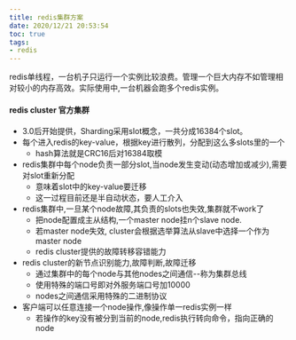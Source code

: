 ```yaml
---
title: redis集群方案
date: 2020/12/21 20:53:54
toc: true
tags:
- redis
---
```



redis单线程，一台机子只运行一个实例比较浪费。管理一个巨大内存不如管理相对较小的内存高效。实际使用中,一台机器会跑多个redis实例。

#### redis cluster 官方集群
* 3.0后开始提供，Sharding采用slot概念，一共分成16384个slot。
* 每个进入redis的key-value，根据key进行散列，分配到这么多slots里的一个
  * hash算法就是CRC16后对16384取模
* redis集群中每个node负责一部分slot,当node发生变动(动态增加或减少),需要对slot重新分配
  * 意味着slot中的key-value要迁移
  * 这一过程目前还是半自动状态，要人工介入
* redis集群中,一旦某个node故障,其负责的slots也失效,集群就不work了
  * 把node配置成主从结构,一个master node挂n个slave node.
  * 若master node失效, cluster会根据选举算法从slave中选择一个作为master node
  * redis cluster提供的故障转移容错能力
* redis cluster的新节点识别能力,故障判断,故障迁移
  * 通过集群中的每个node与其他nodes之间通信--称为集群总线
  * 使用特殊的端口号即对外服务端口号加10000
  * nodes之间通信采用特殊的二进制协议
* 客户端可以任意连接一个node操作,像操作单一redis实例一样
  * 若操作的key没有被分到当前的node,redis执行转向命令，指向正确的node